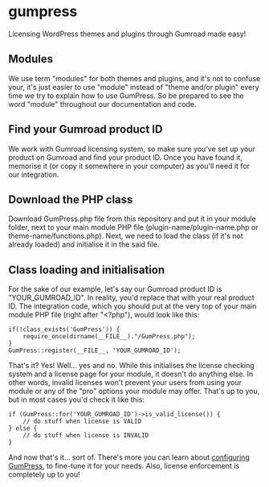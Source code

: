# gumpress
Licensing WordPress themes and plugins through Gumroad made easy!

## Modules

We use term "modules" for both themes and plugins, and it's not to confuse your, it's just easier to use "module" instead of "theme and/or plugin" every time we try to explain how to use GumPress. So be prepared to see the word "module" throughout our documentation and code.

## Find your Gumroad product ID

We work with Gumroad licensing system, so make sure you've set up your product on Gumroad and find your product ID. Once you have found it, memorise it (or copy it somewhere in your computer) as you'll need it for our integration.

## Download the PHP class

Download GumPress.php file from this repository and put it in your module folder, next to your main module PHP file (plugin-name/plugin-name.php or theme-name/functions.php). Next, we need to load the class (if it's not already loaded) and initialise it in the said file.

## Class loading and initialisation

For the sake of our example, let's say our Gumroad product ID is "YOUR_GUMROAD_ID". In reality, you'd replace that with your real product ID. The integration code, which you should put at the very top of your main module PHP file (right after "<?php"), would look like this:

```
if(!class_exists('GumPress')) {
    require_once(dirname(__FILE__)."/GumPress.php");
}
GumPress::register(__FILE__, 'YOUR_GUMROAD_ID');
```

That's it? Yes! Well... yes and no. While this initialises the license checking system and a license page for your module, it doesn't do anything else. In other words, invalid licenses won't prevent your users from using your module or any of the "pro" options your module may offer. That's up to you, but in most cases you'd check it like this:

```
if (GumPress::for('YOUR_GUMROAD_ID')->is_valid_license()) {
    // do stuff when license is VALID
} else {
    // do stuff when license is INVALID
}
```

And now that's it... sort of. There's more you can learn about [configuring GumPress](https://gumpress.tawk.help/article/configuring-gumpress), to fine-tune it for your needs. Also, license enforcement is completely up to you!
